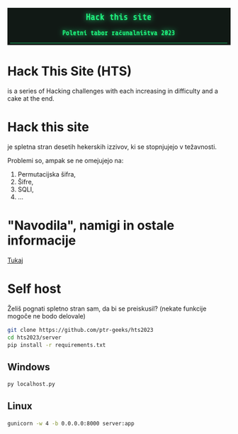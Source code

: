![image](/guides/images/title.png)

# Hack This Site (HTS) 
is a series of Hacking challenges with each increasing in difficulty and a cake at the end.

# Hack this site
je spletna stran desetih hekerskih izzivov, ki se stopnjujejo v težavnosti.

Problemi so, ampak se ne omejujejo na:
1. Permutacijska šifra,
2. Šifre,
3. SQLI,
4. ...

<!-- 
basic challenges
00. Sanity check
01. HTML Comment
02. HTTP Headers
03. Cesar cipher
04. Base64 JSON admin:false
05. SQLI
06. Permutation cipher
07. OTP Automation
08. Image optimizer SSRF
09. Double Server
10. Rev-->

# "Navodila", namigi in ostale informacije

[Tukaj](/guides/main.md)

# Self host
Želiš pognati spletno stran sam, da bi se preiskusil?
(nekate funkcije mogoče ne bodo delovale)


```bash
git clone https://github.com/ptr-geeks/hts2023
cd hts2023/server
pip install -r requirements.txt
```

## Windows

```bash
py localhost.py
```

## Linux 
```bash
gunicorn -w 4 -b 0.0.0.0:8000 server:app
```